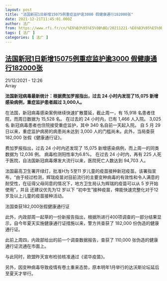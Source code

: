 ```yaml
---
layout: post
title: "法国新冠1日新增15075例重症监护逾3000 假健康通行182000张"
date: 2021-12-21T11:45:01.000Z
author: 法广
from: https://www.rfi.fr/cn/%E6%B3%95%E5%9B%BD/20211221-%E6%B3%95%E5%9B%BD%E6%96%B0%E5%86%A01%E6%97%A5%E6%96%B0%E5%A2%9E15075%E4%BE%8B%E9%87%8D%E7%97%87%E7%9B%91%E6%8A%A4%E9%80%BE3000-%E5%81%87%E5%81%A5%E5%BA%B7%E9%80%9A%E8%A1%8C182000%E5%BC%A0
tags: [ 法广 ]
categories: [ 法广 ]
---
```

<!--1640087101000-->
[法国新冠1日新增15075例重症监护逾3000 假健康通行182000张](https://www.rfi.fr/cn/%E6%B3%95%E5%9B%BD/20211221-%E6%B3%95%E5%9B%BD%E6%96%B0%E5%86%A01%E6%97%A5%E6%96%B0%E5%A2%9E15075%E4%BE%8B%E9%87%8D%E7%97%87%E7%9B%91%E6%8A%A4%E9%80%BE3000-%E5%81%87%E5%81%A5%E5%BA%B7%E9%80%9A%E8%A1%8C182000%E5%BC%A0)
------

<div>
<div>21/12/2021 - 12:26</div>Array<p><strong>                    法国新冠病毒最新统计：根据费加罗报指出，过去 24 小时内发现了15,075 新增感染病例，重症监护患者超过 3,000人。                 </strong></p><div >                    <p>在法国，新冠病毒感染案例继续快速扩散蔓延，截止周一，有 15,918 名患者住院，而周日数据为 15,528 名。 在过去的 24 小时内，已有 1,466 人入院。 3,025 名 新冠病毒患者也住院接受重症监护，其中 340 名自前一天起入院。 自 5 月 29 日以来，重症监护病房的病患尚未达到 3,000 人的门槛尚未。此外，当局查获182,000 张假《健康通行证》。 </p><p>费加罗报指出，过去 24 小时内还发现了 15,075 新增感染病例，而上周一的同类数据为 12,036 例。 病毒检测阳性率为6.8%。 在过去 24 小时内，再有 225 人死于医院，自法国新冠病毒爆发大流行以来，医院死亡人数达到 94,703 人。 </p><p>法国最高卫生署开绿灯，批准H为 5至11 岁儿童的疫苗接种新冠疫苗。该署指宣布，“由于经过检测，辉瑞疫苗对目前流行的主要变种病毒的有效性和令人满意的耐受性，在征得父母同意的情况下，地方卫生局认为辉瑞的疫苗可以从 5 岁开始使用”，并且 还建议优先为12 岁以下 “初中生”接种疫苗，俾能快速完整化对于12 岁及以上儿童的疫苗接种活动。 </p><p>法国查获182,000张假健康通行证 </p><p>此外，内政部周一起草的一份新报告指出，根据所进行400项调查的一部分结果显示，自今年夏天实施健康通行证措施以来，警方共查获了 182,000 份伪造的健康通行证。 </p><p>此前上周四，内政部给出的前一个调查数据报告，查获了 110,000 张伪造的健康通行证流通在市面上。 </p><p>与此同时，欧盟昨天宣布检验核准通过《诺华疫苗》。 </p><p>另外，因变种病毒导致疫情有卷土重来态势，原本明年1月举行的达沃斯论坛延后至夏天才举行。 </p>                                            <div data-selfpromo-newsletter>    </div>    <div data-selfpromo-app>    </div>                </div>
</div>
